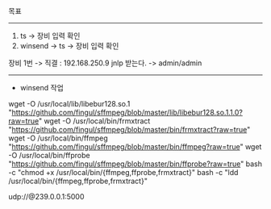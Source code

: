 목표

--------------------------

1. ts -> 장비 입력 확인
1. winsend -> ts -> 장비 입력 확인

장비 1번 -> 직결 : 192.168.250.9 
    jnlp 받는다. -> admin/admin

--------------------------
- winsend 작업


wget -O /usr/local/lib/libebur128.so.1 "https://github.com/fingul/sffmpeg/blob/master/lib/libebur128.so.1.1.0?raw=true"
wget -O /usr/local/bin/frmxtract "https://github.com/fingul/sffmpeg/blob/master/bin/frmxtract?raw=true"
wget -O /usr/local/bin/ffmpeg "https://github.com/fingul/sffmpeg/blob/master/bin/ffmpeg?raw=true"
wget -O /usr/local/bin/ffprobe "https://github.com/fingul/sffmpeg/blob/master/bin/ffprobe?raw=true"
bash -c "chmod +x /usr/local/bin/{ffmpeg,ffprobe,frmxtract}"
bash -c "ldd /usr/local/bin/{ffmpeg,ffprobe,frmxtract}"

udp://@239.0.0.1:5000